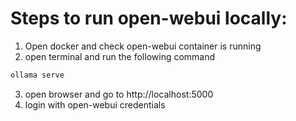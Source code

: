 # Steps to run open-webui locally:

1. Open docker and check open-webui container is running
2. open terminal and run the following command

```bash
ollama serve
```

3. open browser and go to http://localhost:5000
4. login with open-webui credentials

